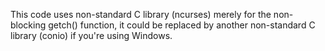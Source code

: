 This code uses non-standard C library (ncurses) merely for the non-blocking getch() function, it could be replaced by another non-standard C library (conio) if you're using Windows.

